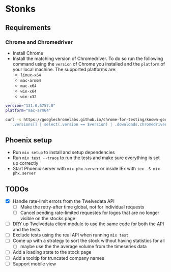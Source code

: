 # Stonks

## Requirements

### Chrome and Chromedriver

- Install Chrome
- Install the matching version of Chromedriver. To do so run the following command using the `version` of Chrome you installed and the `platform` of your local machine. The supported platforms are:
  - `linux-x64`
  - `mac-arm64`
  - `mac-x64`
  - `win-x64`
  - `win-x32`

```bash
version="131.0.6757.0"
platform="mac-arm64"

curl -s https://googlechromelabs.github.io/chrome-for-testing/known-good-versions-with-downloads.json | jq -r --arg version "$version" --arg platform "$platform" \
  '.versions[] | select(.version == $version) | .downloads.chromedriver[] | select(.platform == $platform) | .url' | xargs curl -sO
```

## Phoenix setup

- Run `mix setup` to install and setup dependencies
- Run `mix test --trace` to run the tests and make sure everything is set up correctly
- Start Phoenix server with `mix phx.server` or inside IEx with `iex -S mix phx.server`

## TODOs

- [x] Handle rate-limit errors from the Twelvedata API
  - [ ] Make the retry-after time global, not for individual requests
  - [ ] Cancel pending rate-limited requestes for logos that are no longer visible on the stocks page
- [ ] DRY up Twelvedata client module to use the same code for both the API and the tests
- [ ] Exclude tests using the real API when running `mix test`
- [ ] Come up with a strategy to sort the stock without having statistics for all
  - [ ] maybe use the the average volume from the timeseries data
- [ ] Add a loading state to the stock page
- [ ] Add a tooltip for truncated company names
- [ ] Support mobile view
